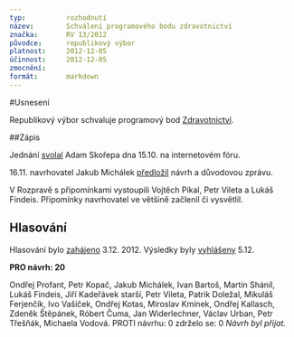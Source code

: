 ```yaml
---
typ:          rozhodnutí
název:        Schválení programového bodu zdravotnictví
značka:       RV 13/2012
původce:      republikový výbor
platnost:     2012-12-05
účinnost:     2012-12-05
zmocnění:     
formát:       markdown
---
```

#Usnesení

Republikový výbor schvaluje programový bod [Zdravotnictví](https://www.pirati.cz/program/zdravotnictvi).

##Zápis

Jednání [svolal](https://forum.pirati.cz/republikovy-vybor-f248/rv-11-2012-programovy-bod-zdravotnictvi-t14147.html#p173413) Adam Skořepa dna 15.10. na internetovém fóru.

16.11. navrhovatel Jakub Michálek [předložil](https://forum.pirati.cz/republikovy-vybor-f248/rv-11-2012-programovy-bod-zdravotnictvi-t14147.html#p173589) návrh a důvodovou zprávu. 

V Rozpravě s připomínkami vystoupili Vojtěch Pikal, Petr Vileta a Lukáš Findeis. Připomínky navrhovatel ve většině začlenil či vysvětlil.

## Hlasování
Hlasování bylo [zahájeno](https://forum.pirati.cz/hlasovani-republikoveho-vyboru-f578/rv13-2012-hlasovani-o-programovem-bodu-zdravotnictvi-t14408.html#p176909) 3.12. 2012. Výsledky byly [vyhlášeny](https://forum.pirati.cz/hlasovani-republikoveho-vyboru-f578/rv13-2012-hlasovani-o-programovem-bodu-zdravotnictvi-t14408-20.html#p177404) 5.12.

**PRO návrh: 20**

Ondřej Profant, Petr Kopač, Jakub Michálek, Ivan Bartoš, Martin Shánil, Lukáš Findeis, Jiří Kadeřávek starší, Petr Vileta, Patrik Doležal, Mikuláš Ferjenčík, Ivo Vašíček, Ondřej Kotas, Miroslav Kmínek, Ondřej Kallasch, Zdeněk Štěpánek, Róbert Čuma, Jan Widerlechner, Václav Urban, Petr Třešňák, Michaela Vodová. PROTI návrhu: 0
zdrželo se: 0
*Návrh byl přijat.*
